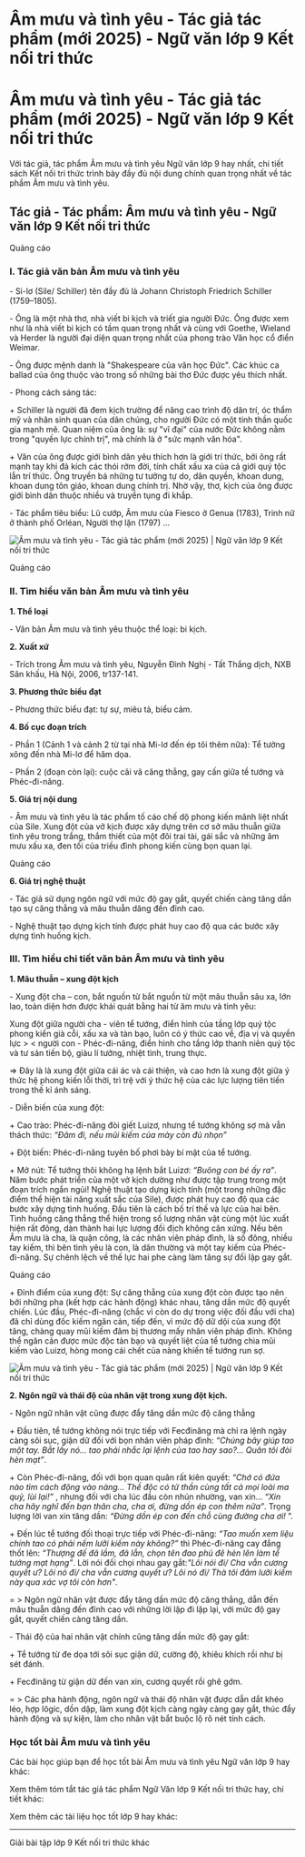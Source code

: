 # Âm mưu và tình yêu - Tác giả tác phẩm (mới 2025) - Ngữ văn lớp 9 Kết nối tri thức

# Âm mưu và tình yêu - Tác giả tác phẩm (mới 2025) - Ngữ văn lớp 9 Kết nối tri thức

Với tác giả, tác phẩm Âm mưu và tình yêu Ngữ văn lớp 9 hay nhất, chi tiết sách Kết nối tri thức trình bày đầy đủ nội dung chính quan trọng nhất về tác phẩm Âm mưu và tình yêu.

## Tác giả - Tác phẩm: Âm mưu và tình yêu - Ngữ văn lớp 9 Kết nối tri thức

Quảng cáo

### **I. Tác giả văn bản Âm mưu và tình yêu**

\- Si-lơ (Sile/ Schiller) tên đầy đủ là Johann Christoph Friedrich Schiller (1759–1805).

\- Ông là một nhà thơ, nhà viết bi kịch và triết gia người Đức. Ông được xem như là nhà viết bi kịch có tầm quan trọng nhất và cùng với Goethe, Wieland và Herder là người đại diện quan trọng nhất của phong trào Văn học cổ điển Weimar.

\- Ông được mệnh danh là "Shakespeare của văn học Đức". Các khúc ca ballad của ông thuộc vào trong số những bài thơ Đức được yêu thích nhất.

\- Phong cách sáng tác:

\+ Schiller là người đã đem kịch trường để nâng cao trình độ dân trí, óc thẩm mỹ và nhân sinh quan của dân chúng, cho người Đức có một tinh thần quốc gia mạnh mẽ. Quan niệm của ông là: sự "vĩ đại" của nước Đức không nằm trong "quyền lực chính trị", mà chính là ở "sức mạnh văn hóa".

\+ Văn của ông được giới bình dân yêu thích hơn là giới trí thức, bởi ông rất mạnh tay khi đả kích các thói rởm đời, tính chất xấu xa của cả giới quý tộc lẫn trí thức. Ông truyền bá những tư tưởng tự do, dân quyền, khoan dung, khoan dung tôn giáo, khoan dung chính trị. Nhờ vậy, thơ, kịch của ông được giới bình dân thuộc nhiều và truyền tụng đi khắp.

\- Tác phẩm tiêu biểu: Lũ cướp, Âm mưu của Fiesco ở Genua (1783), Trinh nữ ở thành phố Orléan, Người thợ lặn (1797) …

![Âm mưu và tình yêu - Tác giả tác phẩm \(mới 2025\) | Ngữ văn lớp 9 Kết nối tri thức](https://vietjack.com/soan-van-lop-9-kn/images/tac-gia-tac-pham-am-muu-va-tinh-yeu.PNG)

Quảng cáo

### **II. Tìm hiểu văn bản Âm mưu và tình yêu**

**1\. Thể loại**

\- Văn bản Âm mưu và tình yêu thuộc thể loại: bi kịch.

**2\. Xuất xứ**

\- Trích trong Âm mưu và tình yêu, Nguyễn Đình Nghị - Tất Thắng dịch, NXB Sân khấu, Hà Nội, 2006, tr137-141.

**3\. Phương thức biểu đạt**

\- Phương thức biểu đạt: tự sự, miêu tả, biểu cảm.

**4\. Bố cục đoạn trích**

\- Phần 1 (Cảnh 1 và cảnh 2 từ tại nhà Mi-lơ đến ép tôi thêm nữa): Tể tưởng xông đến nhà Mi-lơ để hăm dọa.

\- Phần 2 (đoạn còn lại): cuộc cãi vã căng thẳng, gay cấn giữa tề tướng và Phéc-đi-năng.

**5\. Giá trị nội dung**

\- Âm mưu và tình yêu là tác phẩm tố cáo chế dộ phong kiến mãnh liệt nhất của Sile. Xung đột của vở kịch được xây dựng trên cơ sở mâu thuẫn giữa tình yêu trong trắng, thắm thiết của một đôi trai tài, gái sắc và những âm mưu xấu xa, đen tối của triều đình phong kiến cùng bọn quan lại.

Quảng cáo

**6\. Giá trị nghệ thuật**

\- Tác giả sử dụng ngôn ngữ với mức độ gay gắt, quyết chiến càng tăng dần tạo sự căng thẳng và mâu thuẫn dâng đến đỉnh cao.

\- Nghệ thuật tạo dựng kịch tính được phát huy cao độ qua các bước xây dựng tình huống kịch.

### **III. Tìm hiểu chi tiết văn bản Âm mưu và tình yêu**

**1\. Mâu thuẫn – xung đột kịch**

\- Xung đột cha – con, bắt nguồn từ bắt nguồn từ một mâu thuẫn sâu xa, lớn lao, toàn diện hơn được khái quát bằng hai từ âm mưu và tình yêu:

Xung đột giữa người cha - viên tể tướng, điển hình của tầng lớp quý tộc phong kiến già cỗi, xấu xa và tàn bạo, luôn có ý thức cao về, địa vị và quyền lực > < người con - Phéc-đi-năng, điển hình cho tầng lớp thanh niên quý tộc và tư sản tiến bộ, giàu lí tưởng, nhiệt tình, trung thực.

=> Đây là là xung đột giữa cái ác và cái thiện, và cao hơn là xung đột giữa ý thức hệ phong kiến lỗi thời, trì trệ với ý thức hệ của các lực lượng tiên tiến trong thế kỉ ánh sáng.

\- Diễn biến của xung đột:

\+ Cao trào: Phéc-đi-năng đòi giết Luizơ, nhưng tể tướng không sợ mà vẫn thách thức:  _“Đâm đi, nếu mũi kiếm của mày còn đủ nhọn”_

\+ Đột biến: Phéc-đi-năng tuyên bố phơi bày bí mật của tể tướng.

\+ Mở nút: Tể tướng thôi không hạ lệnh bắt Luizơ:  _“Buông con bé ấy ra”_. Năm bước phát triển của một vở kịch dường như được tập trung trong một đoạn trích ngắn ngủi! Nghệ thuật tạo dựng kịch tính (một trong những đặc điểm thể hiện tài năng xuất sắc của Sile), được phát huy cao độ qua các bước xây dựng tình huống. Đầu tiên là cách bố trí thế và lực của hai bên. Tình huống căng thẳng thể hiện trong số lượng nhân vật cùng một lúc xuất hiện rất đông, dàn thành hai lực lượng đối địch không cân xứng. Nếu bên Âm mưu là cha, là quận công, là các nhân viên pháp đình, là số đông, nhiều tay kiếm, thì bên tình yêu là con, là dân thường và một tay kiếm của Phéc-đi-năng. Sự chênh lệch về thế lực hai phe càng làm tăng sự đối lập gay gắt.

Quảng cáo

\+ Đỉnh điểm của xung đột: Sự căng thẳng của xung đột còn được tạo nên bởi những pha (kết hợp các hành động) khác nhau, tăng dần mức độ quyết chiến. Lúc đầu, Phéc-đi-năng (chắc vì còn do dự trong việc đối đầu với cha) đã chỉ dùng đốc kiếm ngăn cản, tiếp đến, vì mức độ dữ dội của xung đột tăng, chàng quay mũi kiếm đâm bị thương mấy nhân viên pháp đình. Không thể ngăn cản được mức độc tàn bạo và quyết liệt của tể tướng chìa mũi kiếm vào Luizơ, hòng mong cái chết của nàng khiến tể tướng run sợ.

![Âm mưu và tình yêu - Tác giả tác phẩm \(mới 2025\) | Ngữ văn lớp 9 Kết nối tri thức](https://vietjack.com/soan-van-lop-9-kn/images/tac-gia-tac-pham-am-muu-va-tinh-yeu-1.PNG)

**2\. Ngôn ngữ và thái độ của nhân vật trong xung đột kịch.**

\- Ngôn ngữ nhân vật cũng được đẩy tăng dần mức độ căng thẳng

\+ Đầu tiên, tể tướng không nói trực tiếp với Fecđinăng mà chỉ ra lệnh ngày càng sôi sục, giận dữ đối với bọn nhân viên pháp đình:  _“Chúng bây giúp tao một tay. Bắt lấy nó... tao phải nhắc lại lệnh của tao hay sao?... Quân tôi đòi hèn mạt”_.

\+ Còn Phéc-đi-năng, đối với bọn quan quân rất kiên quyết:  _“Chớ có đứa nào tìm cách động vào nàng... Thề độc có tử thần cùng tất cả mọi loài ma quỷ, lùi lại!”_ , nhưng đối với cha lúc đầu còn nhún nhường, van xin...  _“Xin cha hãy nghĩ đến bạn thân cha, cha ơi, đừng dồn ép con thêm nữa”_. Trọng lượng lời van xin tăng dần:  _“Đừng dồn ép con đến chỗ cùng đường cha ơi!_ ”.

\+ Đến lúc tể tướng đối thoại trực tiếp với Phéc-đi-năng:  _“Tao muốn xem liệu chính tao có phải nếm lưỡi kiếm này không?”_ thì Phéc-đi-năng cay đắng thốt lên:  _“Thượng đế đã lầm, đã lẫn, chọn tên đao phủ đê hèn lên làm tể tướng mạt hạng”_. Lời nói đối chọi nhau gay gắt:_"Lôi nói đi/ Cha vẫn cương quyết ư? Lôi nó đi/ cha vẫn cương quyết ư? Lôi nó đi/ Thà tôi đâm lưỡi kiếm này qua xác vợ tôi còn hơn"_.

= > Ngôn ngữ nhân vật được đẩy tăng dần mức độ căng thẳng, dẫn đến mâu thuẫn dâng đến đỉnh cao với những lời lặp đi lặp lại, với mức độ gay gắt, quyết chiến càng tăng dần.

\- Thái độ của hai nhân vật chính cũng tăng dần mức độ gay gắt:

\+ Tể tướng từ đe dọa tới sôi sục giận dữ, cường độ, khiêu khích rồi như bị sét đánh.

\+ Fecđinăng từ giận dữ đến van xin, cương quyết rồi ghê gớm.

= > Các pha hành động, ngôn ngữ và thái độ nhân vật được dẫn dắt khéo léo, hợp lôgic, dồn dập, làm xung đột kịch càng ngày càng gay gắt, thúc đẩy hành động và sự kiện, làm cho nhân vật bắt buộc lộ rõ nét tính cách. 

### **Học tốt bài Âm mưu và tình yêu**

Các bài học giúp bạn để học tốt bài Âm mưu và tình yêu Ngữ văn lớp 9 hay khác:

Xem thêm tóm tắt tác giả tác phẩm Ngữ Văn lớp 9 Kết nối tri thức hay, chi tiết khác:

Xem thêm các tài liệu học tốt lớp 9 hay khác:

* * *

Giải bài tập lớp 9 Kết nối tri thức khác
